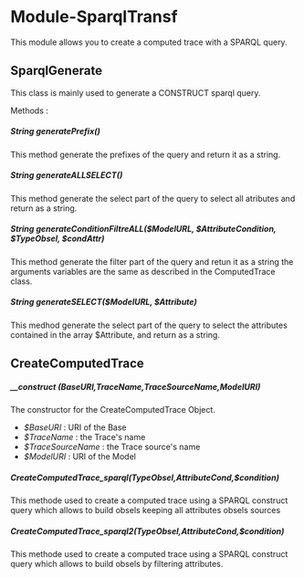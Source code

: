 
 Module-SparqlTransf
========
This module allows you to create a computed trace with a SPARQL query.

## SparqlGenerate
This class is mainly used to generate a CONSTRUCT sparql query.

Methods :

##### String generatePrefix()
This method generate the prefixes of the query and return it as a string.

##### String generateALLSELECT()
This method generate the select part of the query to select all atributes and return as a string.

##### String generateConditionFiltreALL($ModelURL, $AttributeCondition, $TypeObsel, $condAttr)

This method generate the filter part of the query and retun it as a string
the arguments variables are the same as described in the ComputedTrace class.

##### String generateSELECT($ModelURL, $Attribute)
This medhod generate the select part of the query to select the attributes contained in the array
$Attribute, and return as a string.


## CreateComputedTrace

##### __construct ($BaseURI,$TraceName,$TraceSourceName,$ModelURI)
The constructor for the CreateComputedTrace Object.
  - *$BaseURI* : URI of the Base 
  - *$TraceName* : the Trace's name
  - *$TraceSourceName* : the Trace source's name
  - *$ModelURI* : URI of the Model

#####  CreateComputedTrace_sparql($TypeObsel,$AttributeCond,$condition)

This methode used to create a computed trace using a SPARQL construct query which allows to build obsels keeping all attributes obsels sources

#####  CreateComputedTrace_sparql2($TypeObsel,$AttributeCond,$condition)

This methode used to create a computed trace using a SPARQL construct query which allows to build obsels by filtering attributes.
